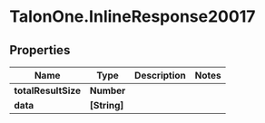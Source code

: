 # TalonOne.InlineResponse20017

## Properties

Name | Type | Description | Notes
------------ | ------------- | ------------- | -------------
**totalResultSize** | **Number** |  | 
**data** | **[String]** |  | 


